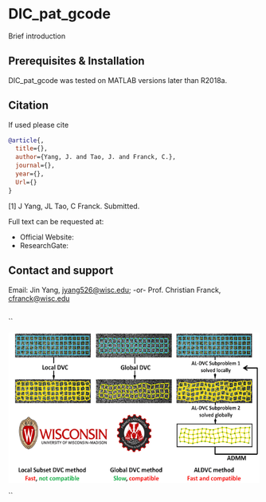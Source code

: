 # DIC_pat_gcode
Brief introduction
 
 
## Prerequisites & Installation
DIC_pat_gcode was tested on MATLAB versions later than R2018a. 

 
## Citation
If used please cite
```bibtex
@article{,
  title={},
  author={Yang, J. and Tao, J. and Franck, C.},
  journal={},
  year={},
  Url={}
}
```
 
[1] J Yang, JL Tao, C Franck. Submitted. 

Full text can be requested at: 
* Official Website:  
* ResearchGate:  

## Contact and support
Email: Jin Yang, jyang526@wisc.edu; -or- Prof. Christian Franck, cfranck@wisc.edu
 
##

 
``<p align="center">
  <img width="538" height="301" src="https://github.com/FranckLab/ALDVC/blob/master/aldvc_logo.png">
</p>
``


